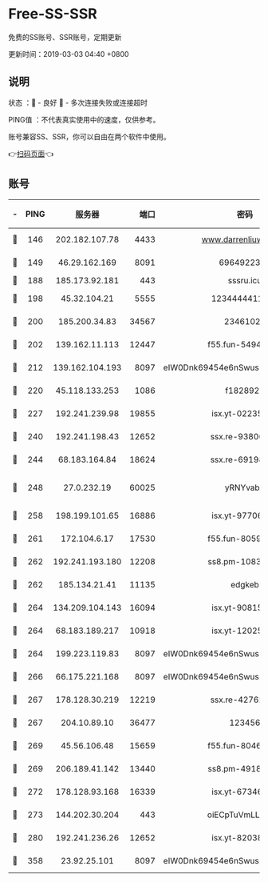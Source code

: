 # Free-SS-SSR

免费的SS账号、SSR账号，定期更新

更新时间：2019-03-03 04:40 +0800

## 说明

状态     ：🙂 - 良好 🙁 - 多次连接失败或连接超时

PING值   ：不代表真实使用中的速度，仅供参考。

账号兼容SS、SSR，你可以自由在两个软件中使用。

👉[扫码页面](https://liesauer.github.io/free-ss-ssr.github.io/)👈

## 账号

|-|PING|服务器|端口|密码|加密方式|区域|
|:----:|:----:|:-----:|-----:|:----:|:----:|:----:|
|🙂|146|202.182.107.78|4433|www.darrenliuwei.com|aes-256-cfb|JP|
|🙂|149|46.29.162.169|8091|6964922356|aes-256-cfb|RU|
|🙂|188|185.173.92.181|443|sssru.icu|rc4-md5|RU|
|🙂|198|45.32.104.21|5555|1234444411111|aes-256-cfb|SG|
|🙂|200|185.200.34.83|34567|23461023|aes-256-cfb|US|
|🙂|202|139.162.11.113|12447|f55.fun-54942636|aes-256-cfb|SG|
|🙂|212|139.162.104.193|8097|eIW0Dnk69454e6nSwuspv9DmS201tQ0D|aes-256-cfb|JP|
|🙂|220|45.118.133.253|1086|f1828920|aes-256-cfb|SG|
|🙂|227|192.241.239.98|19855|isx.yt-02235156|aes-256-cfb|US|
|🙂|240|192.241.198.43|12652|ssx.re-93806921|aes-256-cfb|US|
|🙂|244|68.183.164.84|18624|ssx.re-69198876|aes-256-cfb|US|
|🙂|248|27.0.232.19|60025|yRNYvabB|xchacha20-ietf-poly1305|HK|
|🙂|258|198.199.101.65|16886|isx.yt-97706570|aes-256-cfb|US|
|🙂|261|172.104.6.17|17530|f55.fun-80599240|aes-256-cfb|US|
|🙂|262|192.241.193.180|12208|ss8.pm-10835371|aes-256-cfb|US|
|🙂|262|185.134.21.41|11135|edgkeb|aes-256-cfb|GB|
|🙂|264|134.209.104.143|16094|isx.yt-90815095|aes-256-cfb|SG|
|🙂|264|68.183.189.217|10918|isx.yt-12025761|aes-256-cfb|SG|
|🙂|264|199.223.119.83|8097|eIW0Dnk69454e6nSwuspv9DmS201tQ0D|aes-256-cfb|US|
|🙂|266|66.175.221.168|8097|eIW0Dnk69454e6nSwuspv9DmS201tQ0D|aes-256-cfb|US|
|🙂|267|178.128.30.219|12219|ssx.re-42762203|aes-256-cfb|SG|
|🙂|267|204.10.89.10|36477|123456|aes-256-cfb|US|
|🙂|269|45.56.106.48|15659|f55.fun-80465528|aes-256-cfb|US|
|🙂|269|206.189.41.142|13440|ss8.pm-49181075|aes-256-cfb|SG|
|🙂|272|178.128.93.168|16339|isx.yt-67346063|aes-256-cfb|SG|
|🙂|273|144.202.30.204|443|oiECpTuVmLLxk4Ts|aes-256-cfb|US|
|🙂|280|192.241.236.26|12652|isx.yt-82038040|aes-256-cfb|US|
|🙂|358|23.92.25.101|8097|eIW0Dnk69454e6nSwuspv9DmS201tQ0D|aes-256-cfb|US|
